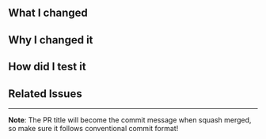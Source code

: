 <!--
PR Title should follow conventional commit format:
Examples:
- feat: add transformer prediction model
- fix: resolve validation error in input processing
- docs: update README with setup instructions
- refactor: optimize model training pipeline
- test: add unit tests for data preprocessing
-->

## What I changed
<!-- Describe the specific changes you made. What files did you modify? What functionality did you add/remove/update? -->


## Why I changed it
<!-- Explain the reasoning behind this change. What problem does it solve? What improvement does it provide? Link to any relevant issues or discussions. -->


## How did I test it
<!-- Describe how you verified your changes work correctly. Did you run existing tests? Add new tests? Test manually? Include any relevant output or screenshots. -->


## Related Issues
<!-- Link any related issues: Fixes #123, Closes #456 -->

---
**Note**: The PR title will become the commit message when squash merged, so make sure it follows conventional commit format!
